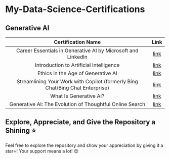 # My-Data-Science-Certifications
## Generative AI
| Certification Name  |Link   |
| :------------: | :------------: |
|Career Essentials in Generative AI by Microsoft and LinkedIn   | [link ](https://www.linkedin.com/learning/certificates/c5f55de4b8f5eeaa8fab9c952631d704ec8731901b2a0f526d62905f6c1e9011 "link ") |
|Introduction to Artificial Intelligence   | [link ](https://www.linkedin.com/learning/certificates/df8ad4c40ffd7f505e83bd9e23431d4f5cdd27401a09a36216064d56b9b3e8af "link ") |
|Ethics in the Age of Generative AI   | [link ](https://www.linkedin.com/learning/certificates/6e5969c6b881fe16ba03007b0eaeb96f831e91d60a164378b4562a5b1836d470 "link ") |
|Streamlining Your Work with Copilot (formerly Bing Chat/Bing Chat Enterprise)   | [link ](https://www.linkedin.com/learning/certificates/06c12801b34092a5b743d9164ad0b4c9e526552c06718fdc37ed76b61a0225f5 "link ") |
|What Is Generative AI?   | [link ](https://www.linkedin.com/learning/certificates/cbc2a71e284a38893b68d7b43e7b19b934e1088805e18253e0c1ecb3240f8c9a "link ") |
|Generative AI: The Evolution of Thoughtful Online Search   | [link ](https://www.linkedin.com/learning/certificates/4dfc1dbe631aebcb1e6b14d878f72c8d2621a7f49eae0890da308815873266a4 "link ") |



## Explore, Appreciate, and Give the Repository a Shining ⭐
Feel free to explore the repository and show your appreciation by giving it a star⭐! Your support means a lot! 😉
